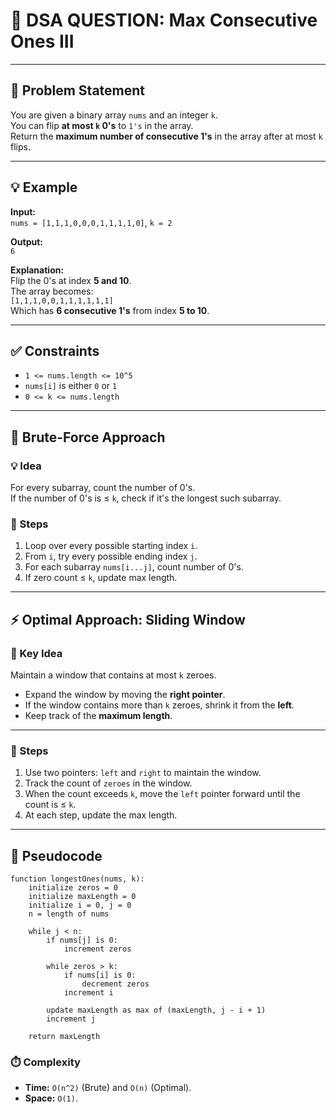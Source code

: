 # 🧮 DSA QUESTION: Max Consecutive Ones III

---

## 📝 Problem Statement

You are given a binary array `nums` and an integer `k`.  
You can flip **at most `k` 0's** to `1's` in the array.  
Return the **maximum number of consecutive 1's** in the array after at most `k` flips.

---

## 💡 Example

**Input:**  
`nums = [1,1,1,0,0,0,1,1,1,1,0]`, `k = 2`

**Output:**  
`6`

**Explanation:**  
Flip the 0's at index **5 and 10**.  
The array becomes:  
`[1,1,1,0,0,1,1,1,1,1,1]`  
Which has **6 consecutive 1's** from index **5 to 10**.

---

## ✅ Constraints

- `1 <= nums.length <= 10^5`
- `nums[i]` is either `0` or `1`
- `0 <= k <= nums.length`

---

## 🐢 Brute-Force Approach

### 💡 Idea

For every subarray, count the number of 0's.  
If the number of 0's is ≤ `k`, check if it's the longest such subarray.

### 🔁 Steps

1. Loop over every possible starting index `i`.
2. From `i`, try every possible ending index `j`.
3. For each subarray `nums[i...j]`, count number of 0's.
4. If zero count ≤ `k`, update max length.

---

## ⚡ Optimal Approach: Sliding Window

### 🧠 Key Idea

Maintain a window that contains at most `k` zeroes.

- Expand the window by moving the **right pointer**.
- If the window contains more than `k` zeroes, shrink it from the **left**.
- Keep track of the **maximum length**.

---

### 🔁 Steps

1. Use two pointers: `left` and `right` to maintain the window.
2. Track the count of `zeroes` in the window.
3. When the count exceeds `k`, move the `left` pointer forward until the count is ≤ `k`.
4. At each step, update the max length.

---

## 📜 Pseudocode

```text
function longestOnes(nums, k):
    initialize zeros = 0
    initialize maxLength = 0
    initialize i = 0, j = 0
    n = length of nums

    while j < n:
        if nums[j] is 0:
            increment zeros

        while zeros > k:
            if nums[i] is 0:
                decrement zeros
            increment i

        update maxLength as max of (maxLength, j - i + 1)
        increment j

    return maxLength
```

### ⏱️ Complexity

- **Time:** `O(n^2)` (Brute) and `O(n)` (Optimal).
- **Space:** `O(1)`.
